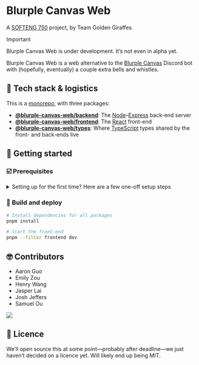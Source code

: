 # Blurple Canvas Web

A [SOFTENG 750](https://courseoutline.auckland.ac.nz/dco/course/SOFTENG/750) project, by Team Golden Giraffes

> [!IMPORTANT]
> Blurple Canvas Web is under development. It’s not even in alpha yet.

Blurple Canvas Web is a web alternative to the [Blurple Canvas](https://github.com/Rocked03/Blurple-Canvas) Discord bot with (hopefully, eventually) a couple extra bells and whistles.

## 🥪 Tech stack & logistics

This is a [monorepo](https://monorepo.tools), with three packages:

- **[@blurple-canvas-web/backend](/packages/backend#readme)**: The [Node](https://nodejs.org)–[Express](https://expressjs.com) back-end server
- **[@blurple-canvas-web/frontend](/packages/frontend#readme)**: The [React](https://react.dev) front-end
- **[@blurple-canvas-web/types](/packages/types#readme)**: Where [TypeScript](https://www.typescriptlang.org) types shared by the front- and back-ends live

## 🌱 Getting started

### ☑️ Prerequisites

<details>
<summary>Setting up for the first time? Here are a few one-off setup steps</summary>

**Install [nvm](https://github.com/nvm-sh/nvm).** If you don’t use [Homebrew](https://brew.sh), see [github.com/nvm-sh/nvm](https://github.com/nvm-sh/nvm?tab=readme-ov-file#installing-and-updating) for other ways to install.

```sh
brew install nvm
```

**Use the appropriate version of Node.** You may be prompted to run `nvm install`.

```sh
nvm use
```

**Enable [Corepack](https://nodejs.org/api/corepack.html).** We recommend using Corepack to manage your pnpm version, but if you’d prefer installing pnpm a different way, [go ahead](https://pnpm.io/installation).

```sh
corepack enable pnpm
```

</details>




### 🚀 Build and deploy

```sh
# Install dependencies for all packages
pnpm install

# Start the front-end
pnpm --filter frontend dev
```

## 🤓 Contributors

- Aaron Guo
- Emily Zou
- Henry Wang
- Jasper Lai
- Josh Jeffers
- Samuel Ou

![](./group-image/Golden%20Giraffes.webp)

## 📜 Licence

We’ll open source this at some point—probably after deadline—we just haven’t decided on a licence yet. Will likely end up being MIT.
